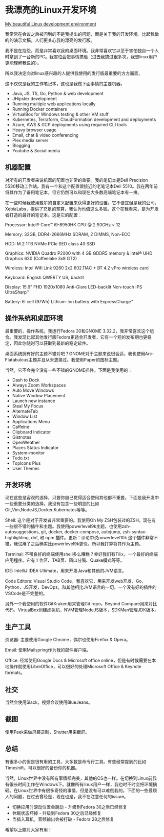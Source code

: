 # 我漂亮的Linux开发环境

[My beautiful Linux development environment](https://deepu.tech/my-beautiful-linux-development-environment/)

我常常在会议之后被问到的不是我提出的问题，而是关于我的开发环境。比起我做的的演示文稿，人们更关心我的漂亮的发行版。

我不是在抱怨，而是非常喜欢我的桌面环境。我非常喜欢它以至于害怕独自一个人时拿到了一台新的PC。我害怕会把事情搞砸（过去我搞过很多次，我想linux用户更能理解我说的）。

所以我决定向对linux感兴趣的人提供我使用的发行版最重要的方方面面。

这不仅仅是我的工作笔记本，这也是我做下面事情的主要机器。

- Java, JS, TS, Go, Python & web development
- JHipster development
- Running multiple web applications locally
- Running Docker containers
- VirtualBox for Windows testing & other VM stuff
- Kubernetes, Terraform, CloudFormation development and deployments
- Azure, AWS & GCP deployments using required CLI tools
- Heavy browser usage
- Email, chat & video conferencing
- Plex media server
- Blogging
- Youtube & Social media

## 机器配置

对所有的开发者来说机器的配置也非常的重要。我的笔记本是Dell Precision 5530移动工作站。我有一个和这个配置很接近的老笔记本Dell 5510。我在两年前将其作为了备用笔记本，但它仍然可以和现在大多数高端笔记本有一拼。

在一些时候我使用戴尔的自定义配置来获得更好的设置。它不便宜但是我的公司，XebiaLabs，提供了充足的预算，我认为也值这么多钱。这个在我看来，是为开发者打造的最好的笔记本。这是它的配置：

Processor: Intel® Core™ i9-8950HK CPU @ 2.90GHz × 12

Memory: 32GB, DDR4-2666MHz SDRAM, 2 DIMMS, Non-ECC

HDD: M.2 1TB NVMe PCIe SED class 40 SSD

Graphics: NVIDIA Quadro P2000 with 4 GB GDDR5 memory & Intel® UHD Graphics 630 (Coffeelake 3x8 GT2)

Wireless: Intel Wifi Link 9260 2x2 802.11AC + BT 4.2 vPro wireless card

Keyboard: English QWERTY US, backlit

Display: 15.6” FHD 1920x1080 Anti-Glare LED-backlit Non-touch IPS UltraSharp™

Battery: 6-cell (97Wh) Lithium-Ion battery with ExpressCharge™

## 操作系统和桌面环境

最重要的，操作系统。我运行Fedora 30和GNOME 3.32.2，我非常喜欢这个组合。我发现比起其他发行版Fedora更适合开发者，它有一个短的发布期也更稳定，因此你随时可以获取到最新的稳定软件。

桌面系统拥有好的主题不错对吧？GNOME对于主题来说很合适，我也使用Arc-Flatabulous主题并且从未更换过。我使用Paper的图标主题。

当然，它不会完全没有一些不错的GNOME插件。下面是我使用的：

- Dash to Dock
- Always Zoom Workspaces
- Auto Move Windows
- Native Window Placement
- Launch new instance
- Steal My Focus
- AlternateTab
- Window List
- Applications Menu
- Caffeine
- Clipboard Indicator
- Gistnotes
- OpenWeather
- Places Status Indicator
- System-monitor
- Todo.txt
- TopIcons Plus
- User Themes

## 开发环境

现在这些是客观的选择，只要你自己觉得适合使用其他都不重要。下面是我开发中一些重要分类的选择。我没有包含一些明显的比如Git,Vim,NodeJS,Docker,Kubernates等等。

Shell: 这个是对于开发者非常重要的。我使用Oh My ZSH包装过的ZSH。现在有一些很不错的插件和主题。我使用powerlevel9k主题，也使用zsh-autosuggestions, git, docker, docker-compose, autojump, zsh-syntax-highlighting, dnf, 和 npm 插件。更新：评论中说powerlevel10k 这个插件非常不错，我试用了之后确实比powerlevel9k更快。所以我打算将其作为主题。

Terminal: 不带良好的终端使用shell多么糟糕？幸好我们有Tilix，一个最好的终端应用程序。它有工作区、TAB页、窗口分隔、Quake模式等等。

IDE: IntelliJ IDEA Ultimate，用来开发Java和其他的JVM语言。

Code Editors: Visual Studio Code，我喜欢它，用来开发web开发，Go，Python，JS开发，DevOps，和其他相比JVM语言的一切。一个没有好的插件的VSCode是不完整的。

另外一个我使用的软件GitKraken用来管理Git repo，Beyond Compare用来对比代码，VirtualBox创建虚拟机，NVM管理NodeJS版本，SDKMan管理JDK版本。

## 生产工具

浏览器: 主要使用Google Chrome，偶尔也使用Firefox & Opera。

Email: 使用Mailspring作为我的邮件客户端。

Office: 经常使用Google Docs & Microsoft office online，但是有时候需要在本地操作就使用LibreOffice，可以很好的处理Microsoft Office & Keynote formats。

## 社交

当然会使用Slack，视频会议使用BlueJeans。

## 截图

使用Peek来做屏幕录制，Shutter用来截屏。

## 总结

有很多小的但是很有用的工具，大多数是命令行工具。有些经常提到的比如Timeshift，可以很好的备份你的机器。

当然，Linux世界中没有所有事情都完美，其他的OS也一样。在切换到Linux前我有很长时间工作在Windows下。就像所有linux用户一样，我也时不时会把环境搞砸。在Linux世界中有很多奇怪的事情，但是没有可以难倒我的。下面的一些最烦人的问题，在过去曾经是，现在也是，我不在注意任何的issure。

- 切换应用时滚动位置会跳动 - 升级到Fedora 30之后已经修复
- 休眠状态坏掉 - 升级到Fedora 30之后已经修复
- 当插入耳机，音频输出会被打破 - Fedora 28之后修复

希望以上能对大家有用！
